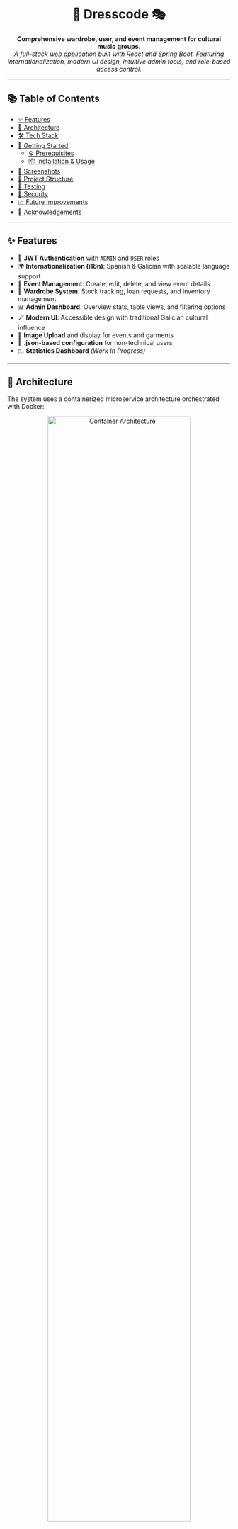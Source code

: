 <h1 align="center">🎼 Dresscode 🎭</h1>
<p align="center">
  <strong>Comprehensive wardrobe, user, and event management for cultural music groups.</strong><br />
  <i>A full-stack web application built with React and Spring Boot. Featuring internationalization, modern UI design, intuitive admin tools, and role-based access control.</i>
</p>

---

## 📚 Table of Contents

- [✨ Features](#-features)
- [🧱 Architecture](#-architecture)
- [🛠️ Tech Stack](#-tech-stack)
- [🚀 Getting Started](#-getting-started)
  - [⚙️ Prerequisites](#️-prerequisites)
  - [📦 Installation & Usage](#installation--usage)
- [📸 Screenshots](#-screenshots)
- [📂 Project Structure](#-project-structure)
- [🧪 Testing](#-testing)
- [🔐 Security](#-security)
- [📈 Future Improvements](#-future-improvements)
- [🙏 Acknowledgements](#-acknowledgements)

---

## ✨ Features

- 🔐 **JWT Authentication** with `ADMIN` and `USER` roles
- 🌍 **Internationalization (i18n)**: Spanish & Galician with scalable language support
- 📅 **Event Management**: Create, edit, delete, and view event details
- 🧥 **Wardrobe System**: Stock tracking, loan requests, and inventory management
- 📊 **Admin Dashboard**: Overview stats, table views, and filtering options
- 🪄 **Modern UI**: Accessible design with traditional Galician cultural influence
- 📂 **Image Upload** and display for events and garments
- 📝 **.json-based configuration** for non-technical users
- 📉 **Statistics Dashboard** _(Work In Progress)_

---

## 🧱 Architecture

The system uses a containerized microservice architecture orchestrated with Docker:

<p align="center">
  <img src="docs/container-overview.jpg" alt="Container Architecture" width="80%" />
</p>

---

## 🛠️ Tech Stack

| **Layer**  | **Technology**                                                    |
| ---------- | ----------------------------------------------------------------- |
| Frontend   | React, TypeScript, Formik, Yup, React Router, i18next             |
| Backend    | Java 17, Spring Boot, Spring Security, Spring Data JPA, MapStruct |
| Database   | MySQL                                                             |
| Deployment | Docker, Docker Compose, NGINX                                     |
| Testing    | JUnit 5, Mockito, React Testing Library                           |

---

## 🚀 Getting Started

### ✅ Prerequisites

Make sure you have the following tools installed on your machine:

- 🧩 **Java 17+**
- 🌐 **Node.js 16+**
- 🐳 **Docker** & **Docker Compose**
- 🔧 **Git**

---

### ⚙️ Installation & Usage

```bash
# 1. Clone the repository
git clone https://github.com/Iagomv/dresscode.git

cd dresscode


# 2. Build and start all services
docker compose up --build
```

## 📸 Screenshots

A quick visual tour of the application’s main pages and features:

---

### 🎯 Landing Page

<p align="center">
<img src="docs/landing.jpg" alt="Landing Page" width="80%" />
</p>

---

### 📆 Events Page

<p align="center">
<img src="docs/events.jpg" alt="Events Page" width="80%" />
</p>

---

### 🛠️ Admin Dashboard

<p align="center">
<img src="docs/admin-dashboard.jpg" alt="Admin Dashboard" width="80%" />
</p>

---

### 👤 Admin Management

<p align="center">
<img src="docs/admin-management.jpg" alt="Admin Management" width="80%" />
</p>

---

### 🧥 User Clothing Search

<p align="center">
<img src="docs/user-clothing-search.jpg" alt="User Clothing Search" width="80%" />
</p>

---

## 📦 Project Structure

## 🔐 Security

Security is implemented using **Spring Security** and **JWT**:

- 🔐 **Stateless Authentication** with tokens.
- 👥 **Role-based Access Control** (`ADMIN`, `USER`).
- 🔒 **Route Restrictions**:
  - `/admin/**` for admin users only.
  - `/user/**` for authenticated standard users.
- 🧠 **Token Validation Middleware** on both backend and frontend to protect sensitive routes.

---

## 📈 Future Improvements

The following features are under consideration or planned for future releases:

- ✅ **CI/CD Pipeline** using GitHub Actions for:
  - Automated tests
  - Docker builds
  - Deployments
- ✅ **Docker Registry Integration** for auto-publishing Docker images.
- 🚀 **Kubernetes Migration** using Helm for better scalability and orchestration.
- 🌠 **UI Enhancements** using `Three.js` or `Framer Motion` for animations and better engagement.
- 🎥 **Media Gallery**: Integrate photo & video archives from past events.
- 📬 **Email Notifications** for event reminders, loan status, etc.
- 💬 **Real-Time Chat** using WebSockets or Firebase for internal communication.

---

🙌 Acknowledgements
This project was developed as part of an academic assignment, aimed at solving real-world problems for a cultural music group.
